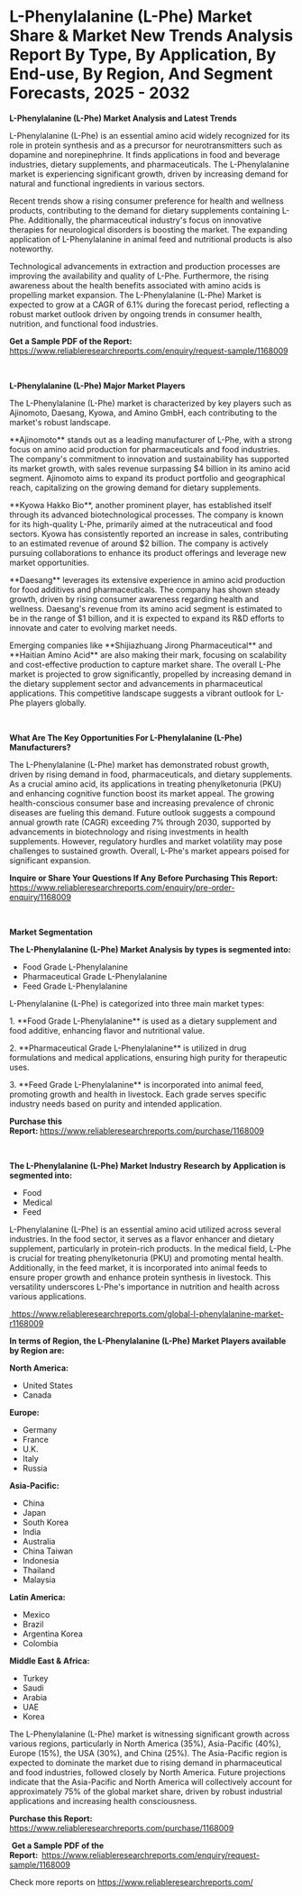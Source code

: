<p><h1>L-Phenylalanine (L-Phe) Market Share & Market New Trends Analysis Report By Type, By Application, By End-use, By Region, And Segment Forecasts, 2025 - 2032</h1></p><p><strong>L-Phenylalanine (L-Phe) Market Analysis and Latest Trends</strong></p>
<p><p>L-Phenylalanine (L-Phe) is an essential amino acid widely recognized for its role in protein synthesis and as a precursor for neurotransmitters such as dopamine and norepinephrine. It finds applications in food and beverage industries, dietary supplements, and pharmaceuticals. The L-Phenylalanine market is experiencing significant growth, driven by increasing demand for natural and functional ingredients in various sectors.</p><p>Recent trends show a rising consumer preference for health and wellness products, contributing to the demand for dietary supplements containing L-Phe. Additionally, the pharmaceutical industry's focus on innovative therapies for neurological disorders is boosting the market. The expanding application of L-Phenylalanine in animal feed and nutritional products is also noteworthy. </p><p>Technological advancements in extraction and production processes are improving the availability and quality of L-Phe. Furthermore, the rising awareness about the health benefits associated with amino acids is propelling market expansion. The L-Phenylalanine (L-Phe) Market is expected to grow at a CAGR of 6.1% during the forecast period, reflecting a robust market outlook driven by ongoing trends in consumer health, nutrition, and functional food industries.</p></p>
<p><strong>Get a Sample PDF of the Report:&nbsp;</strong> <a href="https://www.reliableresearchreports.com/enquiry/request-sample/1168009?utm_campaign=3057&utm_medium=2&utm_source=Github&utm_content=ia&utm_term=29032025&utm_id=l-phenylalanine-l-phe">https://www.reliableresearchreports.com/enquiry/request-sample/1168009</a></p>
<p>&nbsp;</p>
<p><strong>L-Phenylalanine (L-Phe) Major Market Players</strong></p>
<p><p>The L-Phenylalanine (L-Phe) market is characterized by key players such as Ajinomoto, Daesang, Kyowa, and Amino GmbH, each contributing to the market's robust landscape. </p><p>**Ajinomoto** stands out as a leading manufacturer of L-Phe, with a strong focus on amino acid production for pharmaceuticals and food industries. The company's commitment to innovation and sustainability has supported its market growth, with sales revenue surpassing $4 billion in its amino acid segment. Ajinomoto aims to expand its product portfolio and geographical reach, capitalizing on the growing demand for dietary supplements.</p><p>**Kyowa Hakko Bio**, another prominent player, has established itself through its advanced biotechnological processes. The company is known for its high-quality L-Phe, primarily aimed at the nutraceutical and food sectors. Kyowa has consistently reported an increase in sales, contributing to an estimated revenue of around $2 billion. The company is actively pursuing collaborations to enhance its product offerings and leverage new market opportunities.</p><p>**Daesang** leverages its extensive experience in amino acid production for food additives and pharmaceuticals. The company has shown steady growth, driven by rising consumer awareness regarding health and wellness. Daesang's revenue from its amino acid segment is estimated to be in the range of $1 billion, and it is expected to expand its R&D efforts to innovate and cater to evolving market needs.</p><p>Emerging companies like **Shijiazhuang Jirong Pharmaceutical** and **Haitian Amino Acid** are also making their mark, focusing on scalability and cost-effective production to capture market share. The overall L-Phe market is projected to grow significantly, propelled by increasing demand in the dietary supplement sector and advancements in pharmaceutical applications. This competitive landscape suggests a vibrant outlook for L-Phe players globally.</p></p>
<p>&nbsp;</p>
<p><strong>What Are The Key Opportunities For L-Phenylalanine (L-Phe) Manufacturers?</strong></p>
<p><p>The L-Phenylalanine (L-Phe) market has demonstrated robust growth, driven by rising demand in food, pharmaceuticals, and dietary supplements. As a crucial amino acid, its applications in treating phenylketonuria (PKU) and enhancing cognitive function boost its market appeal. The growing health-conscious consumer base and increasing prevalence of chronic diseases are fueling this demand. Future outlook suggests a compound annual growth rate (CAGR) exceeding 7% through 2030, supported by advancements in biotechnology and rising investments in health supplements. However, regulatory hurdles and market volatility may pose challenges to sustained growth. Overall, L-Phe's market appears poised for significant expansion.</p></p>
<p><strong>Inquire or Share Your Questions If Any Before Purchasing This Report:</strong> <a href="https://www.reliableresearchreports.com/enquiry/pre-order-enquiry/1168009?utm_campaign=3057&utm_medium=2&utm_source=Github&utm_content=ia&utm_term=29032025&utm_id=l-phenylalanine-l-phe">https://www.reliableresearchreports.com/enquiry/pre-order-enquiry/1168009</a></p>
<p>&nbsp;</p>
<p><strong>Market Segmentation</strong></p>
<p><strong>The L-Phenylalanine (L-Phe) Market Analysis by types is segmented into:</strong></p>
<p><ul><li>Food Grade L-Phenylalanine</li><li>Pharmaceutical Grade L-Phenylalanine</li><li>Feed Grade L-Phenylalanine</li></ul></p>
<p><p>L-Phenylalanine (L-Phe) is categorized into three main market types: </p><p>1. **Food Grade L-Phenylalanine** is used as a dietary supplement and food additive, enhancing flavor and nutritional value.</p><p>  </p><p>2. **Pharmaceutical Grade L-Phenylalanine** is utilized in drug formulations and medical applications, ensuring high purity for therapeutic uses.</p><p>3. **Feed Grade L-Phenylalanine** is incorporated into animal feed, promoting growth and health in livestock. Each grade serves specific industry needs based on purity and intended application.</p></p>
<p><strong>Purchase this Report:&nbsp;</strong><a href="https://www.reliableresearchreports.com/purchase/1168009?utm_campaign=3057&utm_medium=2&utm_source=Github&utm_content=ia&utm_term=29032025&utm_id=l-phenylalanine-l-phe">https://www.reliableresearchreports.com/purchase/1168009</a></p>
<p>&nbsp;</p>
<p><strong>The L-Phenylalanine (L-Phe) Market Industry Research by Application is segmented into:</strong></p>
<p><ul><li>Food</li><li>Medical</li><li>Feed</li></ul></p>
<p><p>L-Phenylalanine (L-Phe) is an essential amino acid utilized across several industries. In the food sector, it serves as a flavor enhancer and dietary supplement, particularly in protein-rich products. In the medical field, L-Phe is crucial for treating phenylketonuria (PKU) and promoting mental health. Additionally, in the feed market, it is incorporated into animal feeds to ensure proper growth and enhance protein synthesis in livestock. This versatility underscores L-Phe's importance in nutrition and health across various applications.</p></p>
<p><a href="https://www.reliableresearchreports.com/global-l-phenylalanine-market-r1168009?utm_campaign=3057&utm_medium=2&utm_source=Github&utm_content=ia&utm_term=29032025&utm_id=l-phenylalanine-l-phe">&nbsp;https://www.reliableresearchreports.com/global-l-phenylalanine-market-r1168009</a></p>
<p><strong>In terms of Region, the L-Phenylalanine (L-Phe) Market Players available by Region are:</strong></p>
<p>
    <p> <strong> North America: </strong>
        <ul>
            <li>United States</li>
            <li>Canada</li>
        </ul>
        </p> 
    <p> <strong> Europe: </strong>
        <ul>
            <li>Germany</li>
            <li>France</li>
            <li>U.K.</li>
            <li>Italy</li>
            <li>Russia</li>
        </ul>
        </p> 
    <p> <strong> Asia-Pacific: </strong>
        <ul>
            <li>China</li>
            <li>Japan</li>
            <li>South Korea</li>
            <li>India</li>
            <li>Australia</li>
            <li>China Taiwan</li>
            <li>Indonesia</li>
            <li>Thailand</li>
            <li>Malaysia</li>
        </ul>
        </p> 
    <p> <strong> Latin America: </strong>
        <ul>
            <li>Mexico</li>
            <li>Brazil</li>
            <li>Argentina Korea</li>
            <li>Colombia</li>
        </ul>
        </p> 
    <p> <strong> Middle East & Africa: </strong>
        <ul>
            <li>Turkey</li>
            <li>Saudi</li>
            <li>Arabia</li>
            <li>UAE</li>
            <li>Korea</li>
        </ul>
    </p>
    </p>
<p><p>The L-Phenylalanine (L-Phe) market is witnessing significant growth across various regions, particularly in North America (35%), Asia-Pacific (40%), Europe (15%), the USA (30%), and China (25%). The Asia-Pacific region is expected to dominate the market due to rising demand in pharmaceutical and food industries, followed closely by North America. Future projections indicate that the Asia-Pacific and North America will collectively account for approximately 75% of the global market share, driven by robust industrial applications and increasing health consciousness.</p></p>
<p><strong>Purchase this Report: </strong><a href="https://www.reliableresearchreports.com/purchase/1168009?utm_campaign=3057&utm_medium=2&utm_source=Github&utm_content=ia&utm_term=29032025&utm_id=l-phenylalanine-l-phe">https://www.reliableresearchreports.com/purchase/1168009</a></p>
<p>&nbsp;<strong>Get a Sample PDF of the Report:&nbsp;&nbsp;</strong><a href="https://www.reliableresearchreports.com/enquiry/request-sample/1168009?utm_campaign=3057&utm_medium=2&utm_source=Github&utm_content=ia&utm_term=29032025&utm_id=l-phenylalanine-l-phe">https://www.reliableresearchreports.com/enquiry/request-sample/1168009</a></p>
<p><strong></strong></p>
<p>Check more reports on <a href="https://www.reliableresearchreports.com/?utm_campaign=3057&utm_medium=2&utm_source=Github&utm_content=ia&utm_term=29032025&utm_id=l-phenylalanine-l-phe">https://www.reliableresearchreports.com/</a></p>